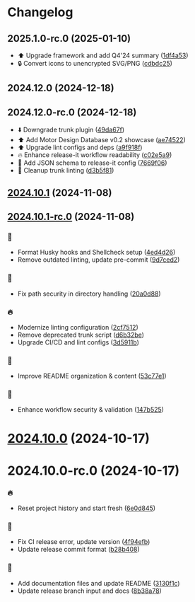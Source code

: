 # Changelog

## 2025.1.0-rc.0 (2025-01-10)

* :arrow_up: Upgrade framework and add Q4'24 summary ([1df4a53](https://github.com/zhang-jia-rong/ckw-slidev/commit/1df4a53))
* :lock: Convert icons to unencrypted SVG/PNG ([cdbdc25](https://github.com/zhang-jia-rong/ckw-slidev/commit/cdbdc25))

## 2024.12.0 (2024-12-18)

## 2024.12.0-rc.0 (2024-12-18)

* :arrow_down: Downgrade trunk plugin ([49da67f](https://github.com/zhang-jia-rong/ckw-slidev/commit/49da67f))
* :arrow_up: Add Motor Design Database v0.2 showcase ([ae74522](https://github.com/zhang-jia-rong/ckw-slidev/commit/ae74522))
* :arrow_up: Upgrade lint configs and deps ([a9f918f](https://github.com/zhang-jia-rong/ckw-slidev/commit/a9f918f))
* :fire: Enhance release-it workflow readability ([c02e5a9](https://github.com/zhang-jia-rong/ckw-slidev/commit/c02e5a9))
* :shirt: Add JSON schema to release-it config ([7669f06](https://github.com/zhang-jia-rong/ckw-slidev/commit/7669f06))
* :shirt: Cleanup trunk linting ([d3b5f81](https://github.com/zhang-jia-rong/ckw-slidev/commit/d3b5f81))

## [2024.10.1](https://github.com/zhang-jia-rong/ckw-slidev/compare/2024.10.1-rc.0...2024.10.1) (2024-11-08)

## [2024.10.1-rc.0](https://github.com/zhang-jia-rong/ckw-slidev/compare/2024.10.0...2024.10.1-rc.0) (2024-11-08)


### :art:

* Format Husky hooks and Shellcheck setup ([4ed4d26](https://github.com/zhang-jia-rong/ckw-slidev/commit/4ed4d26c64417bf0f434c537104a0fc8cbe0f2a7))
* Remove outdated linting, update pre-commit ([9d7ced2](https://github.com/zhang-jia-rong/ckw-slidev/commit/9d7ced2edaff2d4f5be5a90cd8135e844f1b5787))

### :bug:

* Fix path security in directory handling ([20a0d88](https://github.com/zhang-jia-rong/ckw-slidev/commit/20a0d88ad2dfbf81a92339cf02628474bab15b53))

### :fire:

* Modernize linting configuration ([2cf7512](https://github.com/zhang-jia-rong/ckw-slidev/commit/2cf7512e67224ec6b4dfb3d82423d138f85f750e))
* Remove deprecated trunk script ([d6b32be](https://github.com/zhang-jia-rong/ckw-slidev/commit/d6b32bebc1bea83bc591e905ae3f4c2bea893244))
* Upgrade CI/CD and lint configs ([3d5911b](https://github.com/zhang-jia-rong/ckw-slidev/commit/3d5911bd2b702d7fdebe414a5d3caa9b54e79460))

### :memo:

* Improve README organization & content ([53c77e1](https://github.com/zhang-jia-rong/ckw-slidev/commit/53c77e1ecbec50127ee5f41585fba9ea8d813a40))

### :shirt:

* Enhance workflow security & validation ([147b525](https://github.com/zhang-jia-rong/ckw-slidev/commit/147b525213e46a16be435071744a56b74f0d0885))

# [2024.10.0](https://github.com/zhang-jia-rong/ckw-slidev/compare/2024.10.0-rc.0...2024.10.0) (2024-10-17)

# 2024.10.0-rc.0 (2024-10-17)


### :fire:

* Reset project history and start fresh ([6e0d845](https://github.com/zhang-jia-rong/ckw-slidev/commit/6e0d845d9eb9e12b1090f1fb83eaeb8efa393b79))

### :green_heart:

* Fix CI release error, update version ([4f94efb](https://github.com/zhang-jia-rong/ckw-slidev/commit/4f94efb5f4e8d0d39783719d710b9f39dced73e4))
* Update release commit format ([b28b408](https://github.com/zhang-jia-rong/ckw-slidev/commit/b28b4081e1950ef3decc332711f003450f706b37))

### :memo:

* Add documentation files and update README ([3130f1c](https://github.com/zhang-jia-rong/ckw-slidev/commit/3130f1c02bffbbecf8761a23d42680cb2cabda38))
* Update release branch input and docs ([8b38a78](https://github.com/zhang-jia-rong/ckw-slidev/commit/8b38a786923c8a983228a504604171f4dd1d5716))
